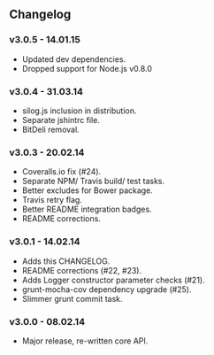 ## Changelog

### v3.0.5 - 14.01.15
* Updated dev dependencies.
* Dropped support for Node.js v0.8.0

### v3.0.4 - 31.03.14
* silog.js inclusion in distribution.
* Separate jshintrc file.
* BitDeli removal.

### v3.0.3 - 20.02.14
* Coveralls.io fix (#24).
* Separate NPM/ Travis build/ test tasks.
* Better excludes for Bower package.
* Travis retry flag.
* Better README integration badges.
* README corrections.

### v3.0.1 - 14.02.14
* Adds this CHANGELOG.
* README corrections (#22, #23).
* Adds Logger constructor parameter checks (#21).
* grunt-mocha-cov dependency upgrade (#25).
* Slimmer grunt commit task.

### v3.0.0 - 08.02.14
* Major release, re-written core API.
